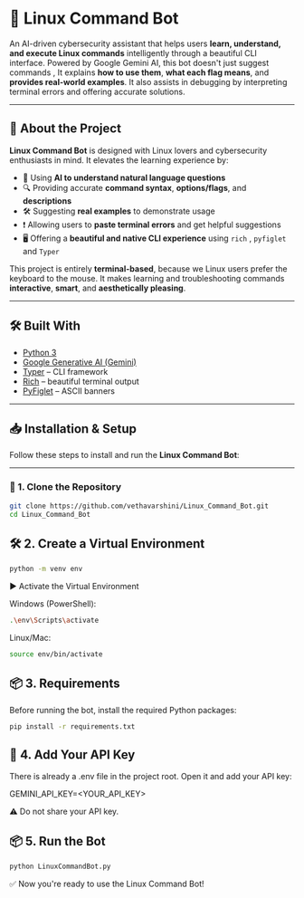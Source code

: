 # 🤖 Linux Command Bot

An AI-driven cybersecurity assistant that helps users **learn, understand, and execute Linux commands** intelligently through a beautiful CLI interface. Powered by Google Gemini AI, this bot doesn't just suggest commands , It explains **how to use them**, **what each flag means**, and **provides real-world examples**. It also assists in debugging by interpreting terminal errors and offering accurate solutions.

---

## 📖 About the Project

**Linux Command Bot** is designed with Linux lovers and cybersecurity enthusiasts in mind. It elevates the learning experience by:

- 🧠 Using **AI to understand natural language questions**
- 🔍 Providing accurate **command syntax**, **options/flags**, and **descriptions**
- 🛠 Suggesting **real examples** to demonstrate usage
- ❗️ Allowing users to **paste terminal errors** and get helpful suggestions
- 🖥 Offering a **beautiful and native CLI experience** using `rich` , `pyfiglet` and `Typer`

This project is entirely **terminal-based**, because we Linux users prefer the keyboard to the mouse. It makes learning and troubleshooting commands **interactive**, **smart**, and **aesthetically pleasing**.

---

## 🛠 Built With

- [Python 3](https://www.python.org/)
- [Google Generative AI (Gemini)](https://ai.google.dev/)
- [Typer](https://typer.tiangolo.com/) – CLI framework
- [Rich](https://rich.readthedocs.io/en/stable/) – beautiful terminal output
- [PyFiglet](https://pypi.org/project/pyfiglet/) – ASCII banners

---
## 📥 Installation & Setup

Follow these steps to install and run the **Linux Command Bot**:

---

### 🔗 1. Clone the Repository

```bash
git clone https://github.com/vethavarshini/Linux_Command_Bot.git
cd Linux_Command_Bot
```
## 🛠️ 2. Create a Virtual Environment

```bash
python -m venv env
```
▶️ Activate the Virtual Environment

Windows (PowerShell):
```bash
.\env\Scripts\activate
```
Linux/Mac:
```bash
source env/bin/activate
```
## 📦 3. Requirements

Before running the bot, install the required Python packages:
```bash
pip install -r requirements.txt
```
## 🔑 4. Add Your API Key
There is already a .env file in the project root.
Open it and add your API key:

GEMINI_API_KEY=<YOUR_API_KEY>

⚠️ Do not share your API key.

## 📦 5. Run the Bot

```bash
python LinuxCommandBot.py
```
✅ Now you're ready to use the Linux Command Bot!


